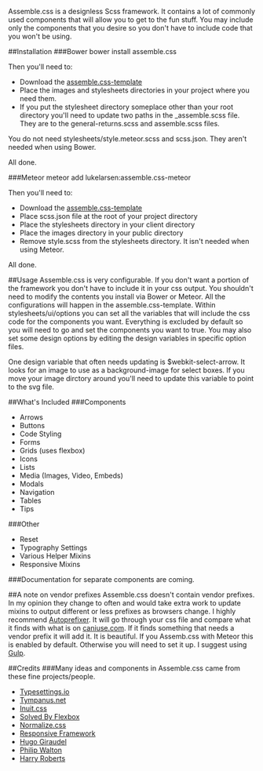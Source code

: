 Assemble.css is a designless Scss framework. It contains a lot of commonly used components that will allow you to get
 to the fun stuff. You may include only the components that you desire so you don't have to
 include code that you won't be using.


##Installation
###Bower
    bower install assemble.css

Then you'll need to:
* Download the <a href="http://github.com/lukelarsen/assemble.css-template">assemble.css-template</a>
* Place the images and stylesheets directories in your project where you need them.
* If you put the stylesheet directory someplace other than your root directory you'll need to update two paths in the _assemble.scss file. They are to the general-returns.scss and assemble.scss files. 

You do not need stylesheets/style.meteor.scss and scss.json. They aren't needed when using Bower.

All done.

###Meteor
    meteor add lukelarsen:assemble.css-meteor

Then you'll need to:
* Download the  <a href="http://github.com/lukelarsen/assemble.css-template">assemble.css-template</a>
* Place scss.json file at the root of your project directory
* Place the stylesheets directory in your client directory
* Place the images directory in your public directory
* Remove style.scss from the stylesheets directory. It isn't needed when using Meteor.

All done.

##Usage
Assemble.css is very configurable. If you don't want a portion of the framework you don't have to include it in your css
output. You shouldn't need to modify the contents you install via Bower or Meteor. All the
configurations will happen in the assemble.css-template. Within stylesheets/ui/options you can set all the variables that
will include the css code for the components you want. Everything is excluded by default so you will need to go and
set the components you want to true. You may also set some design options by editing the design variables in specific
option files. 

One design variable that often needs updating is $webkit-select-arrow. It looks for an image to use as a background-image
for select boxes. If you move your image dirctory around you'll need to update this variable to point to the svg file.

##What's Included
###Components
* Arrows
* Buttons
* Code Styling
* Forms
* Grids (uses flexbox)
* Icons
* Lists
* Media (Images, Video, Embeds)
* Modals
* Navigation
* Tables
* Tips

###Other
* Reset
* Typography Settings
* Various Helper Mixins
* Responsive Mixins

###Documentation for separate components are coming.

##A note on vendor prefixes
Assemble.css doesn't contain vendor prefixes. In my opinion they change to often and would take extra work to update
 mixins to output different or less prefixes as browsers change. I highly recommend
 <a href="https://github.com/ai/autoprefixer" target="_blank">Autoprefixer</a>. It  will go through your css file and
 compare what it finds with what is on <a href="http://caniuse.com" target="_blank">caniuse.com</a>. If it finds
 something that needs a vendor prefix it will add it. It is beautiful. If you Assemb.css with Meteor this is enabled 
 by default. Otherwise you will need to set it up. I suggest using <a href="http://gulpjs.com" target="_blank">Gulp</a>.


##Credits
###Many ideas and components in Assemble.css came from these fine projects/people.
* <a href="http://typesettings.io/" target="_blank">Typesettings.io</a>
* <a href="http://tympanus.net/" target="_blank">Tympanus.net</a>
* <a href="http://inuitcss.com/" target="_blank">Inuit.css</a>
* <a href="http://philipwalton.github.io/solved-by-flexbox/" target="_blank">Solved By Flexbox</a>
* <a href="http://necolas.github.io/normalize.css/" target="_blank">Normalize.css</a>
* <a href="http://responsivebp.com/" target="_blank">Responsive Framework</a>
* <a href="http://hugogiraudel.com/" target="_blank">Hugo Giraudel</a>
* <a href="http://philipwalton.com/" target="_blank">Philip Walton</a>
* <a href="http://csswizardry.com/" target="_blank">Harry Roberts</a>
